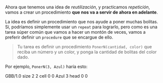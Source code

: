 Ahora que tenemos una idea de _reutilización_, y practicamos _repetición_, vamos a crear un procedimiento **que nos va a servir de ahora en adelante**.

La idea es definir un procedimiento que nos ayude a poner muchas bolitas. Sí, podríamos simplemente usar un `repeat` para lograrlo, pero como es una tarea súper común que vamos a hacer un montón de veces, vamos a preferir definir un `procedure` que se encargue de ello.

> Tu tarea es definir un procedimiento `PonerN(cantidad, color)` que reciba un número y un color, y ponga la cantidad de bolitas del color dado.

Por ejemplo, `PonerN(3, Azul)` haría esto:

<gs-board>   
  GBB/1.0 
  size 2 2
  cell 0 0 Azul 3 
  head 0 0 
<gs-board>